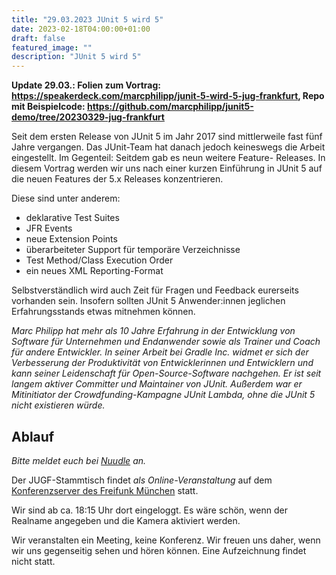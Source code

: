 ```yaml
---
title: "29.03.2023 JUnit 5 wird 5"
date: 2023-02-18T04:00:00+01:00
draft: false
featured_image: ""
description: "JUnit 5 wird 5"
---
```

**Update 29.03.: Folien zum Vortrag: https://speakerdeck.com/marcphilipp/junit-5-wird-5-jug-frankfurt, Repo mit Beispielcode: https://github.com/marcphilipp/junit5-demo/tree/20230329-jug-frankfurt**

Seit dem ersten Release von JUnit 5 im Jahr 2017 sind mittlerweile fast fünf Jahre vergangen. Das JUnit-Team hat danach jedoch keineswegs die Arbeit eingestellt. Im Gegenteil: Seitdem gab es neun weitere Feature- Releases. In diesem Vortrag werden wir uns nach einer kurzen Einführung in JUnit 5 auf die neuen Features der 5.x Releases konzentrieren. 

Diese sind unter anderem:

* deklarative Test Suites
* JFR Events
* neue Extension Points
* überarbeiteter Support für temporäre Verzeichnisse
* Test Method/Class Execution Order
* ein neues XML Reporting-Format

Selbstverständlich wird auch Zeit für Fragen und Feedback eurerseits vorhanden sein. Insofern sollten JUnit 5 Anwender:innen jeglichen Erfahrungsstands etwas mitnehmen können.

_Marc Philipp hat mehr als 10 Jahre Erfahrung in der Entwicklung von Software für Unternehmen und Endanwender sowie als Trainer und Coach für andere Entwickler. In seiner Arbeit bei Gradle Inc. widmet er sich der Verbesserung der Produktivität von Entwicklerinnen und Entwicklern und kann seiner Leidenschaft für Open-Source-Software nachgehen. Er ist seit langem aktiver Committer und Maintainer von JUnit. Außerdem war er Mitinitiator der Crowdfunding-Kampagne JUnit Lambda, ohne die JUnit 5 nicht existieren würde._

## Ablauf 

_Bitte meldet euch bei [Nuudle](https://nuudel.digitalcourage.de/kjsEnA6Tnyb5CNIY) an._

Der JUGF-Stammtisch findet _als Online-Veranstaltung_ auf dem [Konferenzserver des Freifunk München](https://meet.ffmuc.net/jugfmeeting) statt.

Wir sind ab ca. 18:15 Uhr dort eingeloggt. Es wäre schön, wenn der Realname angegeben und die Kamera aktiviert werden.

Wir veranstalten ein Meeting, keine Konferenz. Wir freuen uns daher, wenn wir uns gegenseitig sehen und hören können.
Eine Aufzeichnung findet nicht statt.